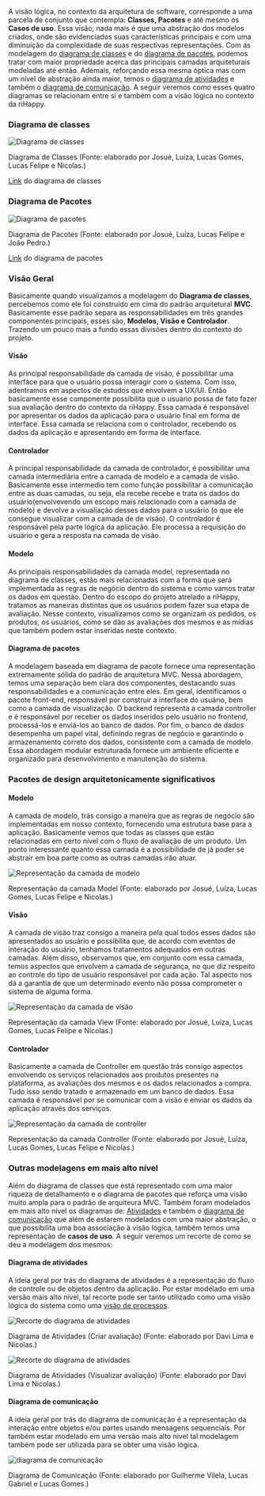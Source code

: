 A visão lógica, no contexto da arquitetura de software, corresponde a uma parcela de conjunto que contempla: **Classes, Pacotes** e até mesmo os **Casos de uso**. Essa visão, nada mais é que uma abstração dos modelos criados, onde são evidenciados suas características principais e com uma diminuição da complexidade de suas respectivas representações. Com as modelagem do [diagrama de classes](https://unbarqdsw2023-1.github.io/2023.1_G5_ProjetoRiHappy/#/2.modelagem/estatica/diagramadeclasses) e do [diagrama de pacotes](https://unbarqdsw2023-1.github.io/2023.1_G5_ProjetoRiHappy/#/2.modelagem/estatica/diagramadepacotes), podemos tratar com maior propriedade acerca das principais camadas arquiteturais modeladas até então. Ademais, reforçando essa mesma óptica mas com um nível de abstração ainda maior,  temos o [diagrama de atividades](https://unbarqdsw2023-1.github.io/2023.1_G5_ProjetoRiHappy/#/2.modelagem/dinamica/diagramadeatividades) e também o  [diagrama de comunicação](https://unbarqdsw2023-1.github.io/2023.1_G5_ProjetoRiHappy/#/2.modelagem/dinamica/diagramadecomunicacao). A seguir veremos como esses quatro diagramas se relacionam entre si e também com a visão lógica no contexto da riHappy.

### Diagrama de classes
<!--Como é o nosso diagrama de mais detalahemento vai ser o principal, mas usaremos o de pacotes para reforçar o MVC-->
![Diagrama de classes](../../2.modelagem/estatica/assets/classes-v2.png)

<p class="legenda">Diagrama de Classes (Fonte: elaborado por Josué, Luíza, Lucas Gomes, Lucas Felipe e Nicolas.)</p>

[Link](https://lucid.app/lucidchart/4dd6a296-dbea-46b7-8bb7-b515fbc1fb05/edit?invitationId=inv_32177c76-50f9-40b1-95df-7711173e673f&page=HWEp-vi-RSFO#)
do diagrama de classes

### Diagrama de Pacotes

![Diagrama de pacotes](../../2.modelagem/estatica/assets/diagPacGeral.png)

<p class="legenda"> Diagrama de Pacotes (Fonte: elaborado por Josué, Luíza, Lucas Felipe e João Pedro.)</p>

[Link](https://lucid.app/lucidchart/9956a0a6-44c2-40f3-a6fe-50e6dd67fb24/edit?page=0_0&invitationId=inv_616ce34d-7d0d-427c-88fc-734e31dcaf7c#)
do diagrama de pacotes

### Visão Geral

Basicamente quando visualizamos a modelagem do **Diagrama de classes**, percebemos como ele foi construído em cima do padrão arquitetural **MVC**. Basicamente esse padrão separa as responsabilidades em três grandes componentes principais, esses são, **Modelos, Visão e Controlador**. Trazendo um pouco mais a fundo essas divisões dentro do contexto do projeto.

#### Visão

As principal responsabilidade da camada de visão, é possibilitar uma interfâce para que o usuário possa interagir com o sistema. Com isso, adentramos em aspectos de estudos que envolvem a UX/UI. Então basicamente esse componente possibilita que o usuário possa de fato fazer sua avaliação dentro do contexto da riHappy. Essa camada é responsável por apresentar os dados da aplicação para o usuário final em forma de interface. Essa camada se relaciona com o controlador, recebendo os dados da aplicação e apresentando em forma de interface.

#### Controlador

A principal responsabilidade da camada de controlador, é possibilitar uma camada intermediária entre a camada de modelo e a camada de visão. Basicamente esse intermedio tem como função possibilitar a comunicação entre as duas camadas, ou seja, ela recebe recebe e trata os dados do usuário(envolvevendo um escopo mais relacionado com a camada de modelo) e devolve a visualiação desses dados para o usuário (o que ele consegue visualizar com a camada de de visão). O controlador é responsável pela parte lógica da aplicação. Ele processa a requisição do usuário e gera a resposta na camada de visão.

#### Modelo

As principais responsabilidades da camada model, representada no diagrama de classes, estão mais relacionadas com a forma que será implementada as regras de negócio dentro do sistema e como vamos tratar os dados em questão. Dentro do escopo do projeto atrelado a riHappy, tratamos as maneiras distintas que os usuários podem fazer sua etapa de avaliação. Nesse contexto, visualizamos como se organizam os pedidos, os produtos, os usuários, como se dão as avaliações dos mesmos e as mídias que também podem estar inseridas neste contexto.

#### Diagrama de pacotes

A modelagem baseada em diagrama de pacote fornece uma representação extremamente sólida do padrão de arquitetura MVC. Nessa abordagem, temos uma separação bem clara dos componentes, destacando suas responsabilidades e a comunicação entre eles. Em geral, identificamos o pacote front-end, responsável por construir a interface do usuário, bem como a camada de visualização. O backend representa a camada controller e é responsável por receber os dados inseridos pelo usuário no frontend, processá-los e enviá-los ao banco de dados. Por fim, o banco de dados desempenha um papel vital, definindo regras de negócio e garantindo o armazenamento correto dos dados, consistente com a camada de modelo. Essa abordagem modular estruturada fornece um ambiente eficiente e organizado para desenvolvimento e manutenção do sistema.

### Pacotes de design arquitetonicamente significativos

#### Modelo

A camada de modelo, trás consigo a maneira que as regras de negócio são implementadas em nosso contexto, fornecendo uma estrutura base para a aplicação. Basicamente vemos que todas as classes que estão relacionadas em certo nível com o fluxo de avaliação de um produto. Um ponto interessante quanto essa camada é a possibilidade de já poder se abstrair em boa parte como as outras camadas irão atuar.

![Representação da camada de modelo](../../2.modelagem/estatica/assets/classes-v2-model.png)

<p class="legenda">Representação da camada Model (Fonte: elaborado por Josué, Luíza, Lucas Gomes, Lucas Felipe e Nicolas.)</p>

#### Visão

A camada de visão traz consigo a maneira pela qual todos esses dados são apresentados ao usuário e possibilita que, de acordo com eventos de interação do usuário, tenhamos tratamentos adequados em outras camadas. Além disso, observamos que, em conjunto com essa camada, temos aspectos que envolvem a camada de segurança, no que diz respeito ao controle do tipo de usuário responsável por cada ação. Tal aspecto nos dá a garantia de que um determinado evento não possa comprometer o sistema de alguma forma.

![Representação da camada de visão](../../2.modelagem/estatica/assets/classes-v2-view.png)

<p class="legenda">Representação da camada View (Fonte: elaborado por Josué, Luíza, Lucas Gomes, Lucas Felipe e Nicolas.)</p>

#### Controlador

Basicamente a camada de Controller em questão trás consigo aspectos envolvendo os serviços relacionados aos produtos presentes na plataforma, as avaliações dos mesmos e os dados relacionados a compra. Tudo isso sendo tratado e armazenado em um banco de dados. Essa camada é responsável por se comunicar com a visão e enviar os dados da aplicação através dos serviços.

![Representação da camada de controller](../../2.modelagem/estatica/assets/classes-v2-controller.png)

<p class="legenda">Representação da camada  Controller (Fonte: elaborado por Josué, Luíza, Lucas Gomes, Lucas Felipe e Nicolas.)</p>

### Outras modelagens em mais alto nível

Além do diagrama de classes que está representado com uma maior riqueza de detalhamento e o diagrama de pacotes que reforça uma visão muito ampla para o padrão de arquiteura MVC. Também foram modelados em mais alto nível os diagramas de: [Atividades](https://unbarqdsw2023-1.github.io/2023.1_G5_ProjetoRiHappy/#/2.modelagem/dinamica/diagramadeatividades) e também o [diagrama de comunicação](https://unbarqdsw2023-1.github.io/2023.1_G5_ProjetoRiHappy/#/2.modelagem/dinamica/diagramadecomunicacao) que além de estarem modelados com uma maior abstração, o que possibilita uma boa associação à visão lógica, também temos uma representação de **casos de uso**. A seguir veremos um recorte de como se deu a modelagem dos mesmos:

#### Diagrama de atividades

A ideia geral por trás do diagrama de atividades é a representação do fluxo de controle ou de objetos dentro da aplicação. Por estar modelado em uma versão mais alto nível, tal recorte pode ser tanto utilizado como uma visão lógica do sistema como uma [visão de processos](./padroesarquiteturais.md#visão-de-processos).

![Recorte do diagrama de atividades](../../2.modelagem/dinamica/assets/2.4.1.DiagramaDeAtividades/2840.png)

<p class="legenda">Diagrama de Atividades (Criar avaliação) (Fonte: elaborado por Davi Lima e Nicolas.)</p>

![Recorte do diagrama de atividades](../../2.modelagem/dinamica/assets/2.4.1.DiagramaDeAtividades/diagrama-de-avaliacao.png)

<p class="legenda">Diagrama de Atividades (Visualizar avaliação) (Fonte: elaborado por Davi Lima e Nicolas.)</p>

#### Diagrama de comunicação

A ideia geral por trás do diagrama de comunicação é a representação da interação entre objetos e/ou partes usando mensagens sequenciais. Por também estar modelado em uma versão mais alto nível tal modelagem também pode ser utilizada para se obter uma visão lógica.

 ![diagrama de comunicação](../../2.modelagem/dinamica/assets/DiagramaDeComunicacao.png)

<p class="legenda">Diagrama de Comunicação (Fonte: elaborado por Guilherme Vilela, Lucas Gabriel e Lucas Gomes.)</p>
